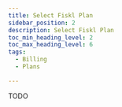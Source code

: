 ```yaml
---
title: Select Fiskl Plan
sidebar_position: 2
description: Select Fiskl Plan
toc_min_heading_level: 2
toc_max_heading_level: 6
tags:
  - Billing
  - Plans

---
```


TODO